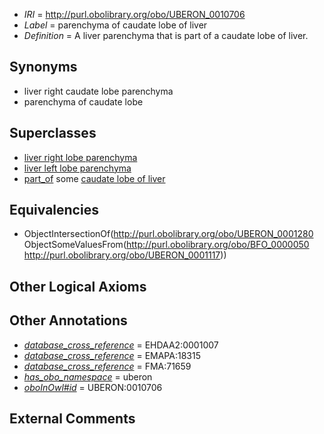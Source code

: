  * *IRI* = http://purl.obolibrary.org/obo/UBERON_0010706
 * *Label* = parenchyma of caudate lobe of liver
 * *Definition* = A liver parenchyma that is part of a caudate lobe of liver.

## Synonyms

 * liver right caudate lobe parenchyma
 * parenchyma of caudate lobe

## Superclasses

 * [liver right lobe parenchyma](../../UBERON/21/UBERON_0005221.md)
 * [liver left lobe parenchyma](../../UBERON/22/UBERON_0005222.md)
 * [part_of](../../BFO/50/BFO_0000050.md) some [caudate lobe of liver](../../UBERON/17/UBERON_0001117.md)

## Equivalencies

 * ObjectIntersectionOf(<http://purl.obolibrary.org/obo/UBERON_0001280> ObjectSomeValuesFrom(<http://purl.obolibrary.org/obo/BFO_0000050> <http://purl.obolibrary.org/obo/UBERON_0001117>))

## Other Logical Axioms


## Other Annotations

 * *[database_cross_reference](../../ef/oboInOwl#hasDbXref.md)* = EHDAA2:0001007
 * *[database_cross_reference](../../ef/oboInOwl#hasDbXref.md)* = EMAPA:18315
 * *[database_cross_reference](../../ef/oboInOwl#hasDbXref.md)* = FMA:71659
 * *[has_obo_namespace](../../ce/oboInOwl#hasOBONamespace.md)* = uberon
 * *[oboInOwl#id](../../id/oboInOwl#id.md)* = UBERON:0010706

## External Comments

